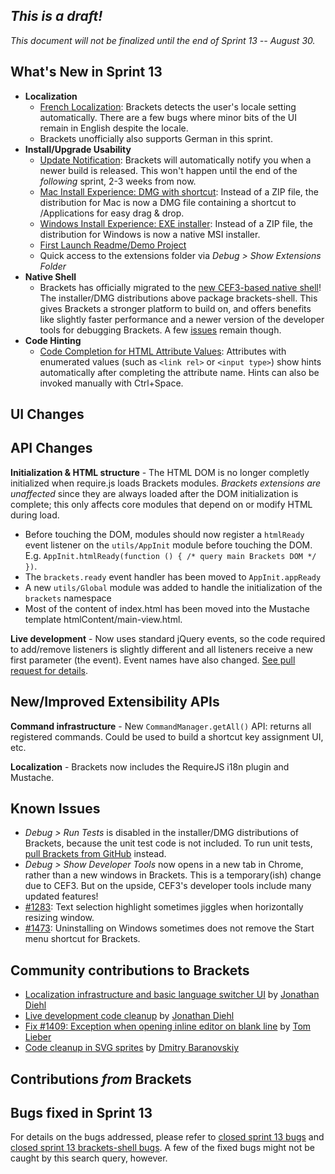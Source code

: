 _This is a draft!_
-----------------
_This document will not be finalized until the end of Sprint 13 -- August 30._

What's New in Sprint 13
-----------------------
* **Localization**
    * [French Localization](https://trello.com/card/3-localization-french/4f90a6d98f77505d7940ce88/374): Brackets detects the user's locale setting automatically. There are a few bugs where minor bits of the UI remain in English despite the locale.
    * Brackets unofficially also supports German in this sprint.
* **Install/Upgrade Usability**
    * [Update Notification](https://trello.com/card/3-new-version-notification/4f90a6d98f77505d7940ce88/579): Brackets will automatically notify you when a newer build is released. This won't happen until the end of the _following_ sprint, 2-3 weeks from now.
    * [Mac Install Experience: DMG with shortcut](https://trello.com/card/2-brackets-installer-osx/4f90a6d98f77505d7940ce88/394): Instead of a ZIP file, the distribution for Mac is now a DMG file containing a shortcut to /Applications for easy drag & drop.
    * [Windows Install Experience: EXE installer](https://trello.com/card/3-brackets-installer-win/4f90a6d98f77505d7940ce88/597): Instead of a ZIP file, the distribution for Windows is now a native MSI installer.
    * [First Launch Readme/Demo Project](https://trello.com/card/2-first-launch-project/4f90a6d98f77505d7940ce88/598)
    * Quick access to the extensions folder via _Debug > Show Extensions Folder_
* **Native Shell**
    * Brackets has officially migrated to the [new CEF3-based native shell](https://github.com/adobe/brackets-shell/)! The installer/DMG distributions above package brackets-shell. This gives Brackets a stronger platform to build on, and offers benefits like slightly faster performance and a newer version of the developer tools for debugging Brackets. A few [issues](https://github.com/adobe/brackets-shell/issues?labels=&page=1&state=open) remain though.
* **Code Hinting**
    * [Code Completion for HTML Attribute Values](https://trello.com/card/2-code-complete-html-attribute-values/4f90a6d98f77505d7940ce88/583): Attributes with enumerated values (such as `<link rel>` or `<input type>`) show hints automatically after completing the attribute name. Hints can also be invoked manually with Ctrl+Space.

UI Changes
----------

API Changes
-----------
**Initialization & HTML structure** - The HTML DOM is no longer completly initialized when require.js loads Brackets modules. _Brackets extensions are unaffected_ since they are always loaded after the DOM initialization is complete; this only affects core modules that depend on or modify HTML during load.
* Before touching the DOM, modules should now register a ``htmlReady`` event listener on the ``utils/AppInit`` module before touching the DOM. E.g. ``AppInit.htmlReady(function () { /* query main Brackets DOM */ })``.
* The ``brackets.ready`` event handler has been moved to ``AppInit.appReady``
* A new ``utils/Global`` module was added to handle the initialization of the ``brackets`` namespace
* Most of the content of index.html has been moved into the Mustache template htmlContent/main-view.html.

**Live development** - Now uses standard jQuery events, so the code required to add/remove listeners is slightly different and all listeners receive a new first parameter (the event). Event names have also changed. [See pull request for details](https://github.com/adobe/brackets/pull/1396).

New/Improved Extensibility APIs
-------------------------------
**Command infrastructure** - New `CommandManager.getAll()` API: returns all registered commands. Could be used to build a shortcut key assignment UI, etc.

**Localization** - Brackets now includes the RequireJS i18n plugin and Mustache.


Known Issues
------------
* _Debug > Run Tests_ is disabled in the installer/DMG distributions of Brackets, because the unit test code is not included. To run unit tests, [pull Brackets from GitHub](https://github.com/adobe/brackets/wiki/How-to-Hack-on-Brackets#wiki-getcode) instead.
* _Debug > Show Developer Tools_ now opens in a new tab in Chrome, rather than a new windows in Brackets. This is a temporary(ish) change due to CEF3. But on the upside, CEF3's developer tools include many updated features!
* [#1283](https://github.com/adobe/brackets/issues/1283): Text selection highlight sometimes jiggles when horizontally resizing window.
* [#1473](https://github.com/adobe/brackets/issues/1473): Uninstalling on Windows sometimes does not remove the Start menu shortcut for Brackets.

Community contributions to Brackets
-----------------------------------
* [Localization infrastructure and basic language switcher UI](https://github.com/adobe/brackets/pull/1358) by [Jonathan Diehl](https://github.com/jdiehl)
* [Live development code cleanup](https://github.com/adobe/brackets/pull/1396) by [Jonathan Diehl](https://github.com/jdiehl)
* [Fix #1409: Exception when opening inline editor on blank line](https://github.com/adobe/CodeMirror2/pull/75) by [Tom Lieber](https://github.com/alltom)
* [Code cleanup in SVG sprites](https://github.com/adobe/brackets/pull/1453) by [Dmitry Baranovskiy](https://github.com/DmitryBaranovskiy)

Contributions _from_ Brackets
-----------------------------


Bugs fixed in Sprint 13
-----------------------
For details on the bugs addressed, please refer to [closed sprint 13 bugs](https://github.com/adobe/brackets/issues?labels=sprint+13&page=1&state=closed) and [closed sprint 13 brackets-shell bugs](https://github.com/adobe/brackets-shell/issues?labels=sprint+13&page=1&state=closed). A few of the fixed bugs might not be caught by this search query, however.